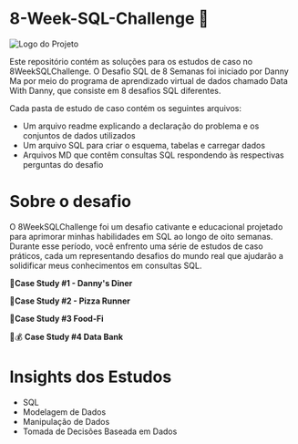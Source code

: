 # 8-Week-SQL-Challenge 🎲
![Logo do Projeto](https://8weeksqlchallenge.com/images/8-week-sql-challenge.png)

Este repositório contém as soluções para os estudos de caso no 8WeekSQLChallenge.
O Desafio SQL de 8 Semanas foi iniciado por Danny Ma por meio do programa de aprendizado virtual de dados chamado Data With Danny, que consiste em 8 desafios SQL diferentes.

Cada pasta de estudo de caso contém os seguintes arquivos:

- Um arquivo readme explicando a declaração do problema e os conjuntos de dados utilizados
- Um arquivo SQL para criar o esquema, tabelas e carregar dados
- Arquivos MD que contêm consultas SQL respondendo às respectivas perguntas do desafio

# Sobre o desafio
O 8WeekSQLChallenge foi um desafio cativante e educacional projetado para aprimorar minhas habilidades em SQL ao longo de oito semanas. Durante esse período, você enfrento uma série de estudos de caso práticos, cada um representando desafios do mundo real que ajudarão a solidificar meus conhecimentos em consultas SQL.

🍜**Case Study #1 - Danny's Diner**

🍕**Case Study #2 - Pizza Runner**

🥑**Case Study #3 Food-Fi**

🏦💰 **Case Study #4 Data Bank**

# Insights dos Estudos
- SQL
- Modelagem de Dados
- Manipulação de Dados
- Tomada de Decisões Baseada em Dados
